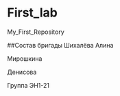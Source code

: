 # First_lab
My_First_Repository

##Состав бригады
Шихалёва Алина

Мирошкина

Денисова

Группа ЭН1-21
